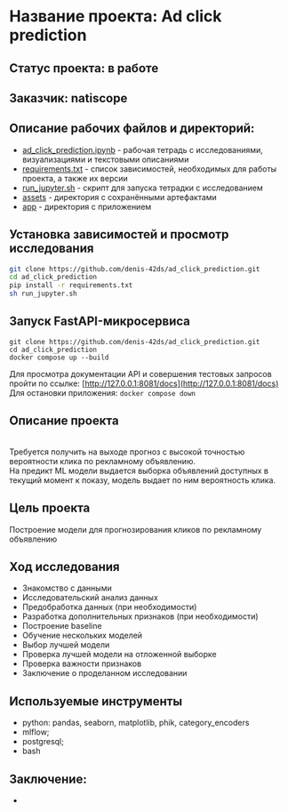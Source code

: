 # Название проекта: Ad click prediction

## Статус проекта: в работе

## Заказчик: natiscope

## Описание рабочих файлов и директорий:
- [ad_click_prediction.ipynb](https://github.com/denis-42ds/ad_click_prediction/blob/development/ad_click_prediction.ipynb) - рабочая тетрадь с исследованиями, визуализациями и текстовыми описаниями
- [requirements.txt](https://github.com/denis-42ds/ad_click_prediction/blob/development/requirements.txt) - список зависимостей, необходимых для работы проекта, а также их версии
- [run_jupyter.sh](https://github.com/denis-42ds/ad_click_prediction/blob/development/run_jupyter.sh) - скрипт для запуска тетрадки с исследованием
- [assets](https://github.com/denis-42ds/ad_click_prediction.git) - директория с сохранёнными артефактами
- [app](https://github.com/denis-42ds/ad_click_prediction.git) - директория с приложением

## Установка зависимостей и просмотр исследования
```Bash
git clone https://github.com/denis-42ds/ad_click_prediction.git
cd ad_click_prediction
pip install -r requirements.txt
sh run_jupyter.sh
```

## Запуск FastAPI-микросервиса

```
git clone https://github.com/denis-42ds/ad_click_prediction.git
cd ad_click_prediction
docker compose up --build
```

Для просмотра документации API и совершения тестовых запросов пройти по ссылке: [http://127.0.0.1:8081/docs](http://127.0.0.1:8081/docs)
<br>Для остановки приложения: ```docker compose down```

## Описание проекта
<br>Требуется получить на выходе прогноз с высокой точностью вероятности клика по рекламному объявлению.
<br>На предикт ML модели выдается выборка объявлений доступных в текущий момент к показу, модель выдает по ним вероятность клика.

## Цель проекта
Построение модели для прогнозирования кликов по рекламному объявлению
	
## Ход исследования
- Знакомство с данными
- Исследовательский анализ данных
- Предобработка данных (при необходимости)
- Разработка дополнительных признаков (при необходимости)
- Построение baseline
- Обучение нескольких моделей
- Выбор лучшей модели
- Проверка лучшей модели на отложенной выборке
- Проверка важности признаков
- Заключение о проделанном исследовании

## Используемые инструменты
- python: pandas, seaborn, matplotlib, phik, category_encoders
- mlflow;
- postgresql;
- bash

## Заключение:
- 
